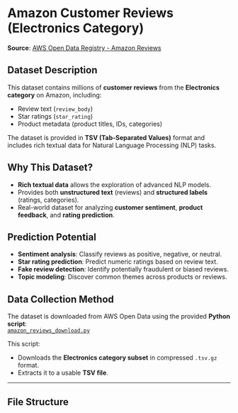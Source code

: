 # Amazon Customer Reviews (Electronics Category)

**Source**: [AWS Open Data Registry - Amazon Reviews](https://registry.opendata.aws/amazon-reviews/)

## Dataset Description

This dataset contains millions of **customer reviews** from the **Electronics category** on Amazon, including:
- Review text (`review_body`)
- Star ratings (`star_rating`)
- Product metadata (product titles, IDs, categories)

The dataset is provided in **TSV (Tab-Separated Values)** format and includes rich textual data for Natural Language Processing (NLP) tasks.

## Why This Dataset?

- **Rich textual data** allows the exploration of advanced NLP models.
- Provides both **unstructured text** (reviews) and **structured labels** (ratings, categories).
- Real-world dataset for analyzing **customer sentiment**, **product feedback**, and **rating prediction**.

## Prediction Potential

- **Sentiment analysis**: Classify reviews as positive, negative, or neutral.
- **Star rating prediction**: Predict numeric ratings based on review text.
- **Fake review detection**: Identify potentially fraudulent or biased reviews.
- **Topic modeling**: Discover common themes across products or reviews.

## Data Collection Method

The dataset is downloaded from AWS Open Data using the provided **Python script**:  
[`amazon_reviews_download.py`](amazon_reviews_download.py)

This script:
- Downloads the **Electronics category subset** in compressed `.tsv.gz` format.
- Extracts it to a usable **TSV file**.

---

## File Structure
